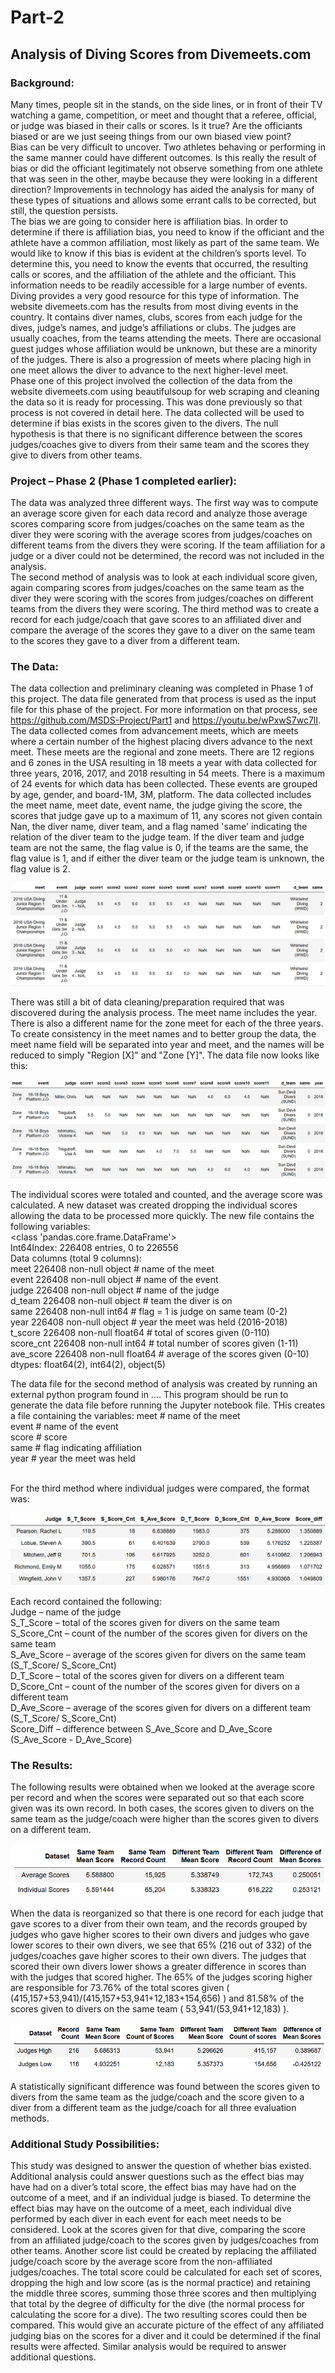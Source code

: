# Part-2

## Analysis of Diving Scores from Divemeets.com
### Background:
Many times, people sit in the stands, on the side lines, or in front of their TV watching a game, competition, or meet and thought that a referee, official, or judge was biased in their calls or scores. Is it true? Are the officiants biased or are we just seeing things from our own biased view point? <br>
Bias can be very difficult to uncover. Two athletes behaving or performing in the same manner could have different outcomes. Is this really the result of bias or did the officiant legitimately not observe something from one athlete that was seen in the other, maybe because they were looking in a different direction? Improvements in technology has aided the analysis for many of these types of situations and allows some errant calls to be corrected, but still, the question persists. <br>
The bias we are going to consider here is affiliation bias. In order to determine if there is affiliation bias, you need to know if the officiant and the athlete have a common affiliation, most likely as part of the same team. We would like to know if this bias is evident at the children’s sports level. To determine this, you need to know the events that occurred, the resulting calls or scores, and the affiliation of the athlete and the officiant. This information needs to be readily accessible for a large number of events. Diving provides a very good resource for this type of information. The website divemeets.com has the results from most diving events in the country. It contains diver names, clubs, scores from each judge for the dives, judge’s names, and judge’s affiliations or clubs. The judges are usually coaches, from the teams attending the meets. There are occasional guest judges whose affiliation would be unknown, but these are a minority of the judges. There is also a progression of meets where placing high in one meet allows the diver to advance to the next higher-level meet.<br>
Phase one of this project involved the collection of the data from the website divemeets.com using beautifulsoup for web scraping and cleaning the data so it is ready for processing. This was done previously so that process is not covered in detail here. The data collected will be used to determine if bias exists in the scores given to the divers. The null hypothesis is that there is no significant difference between the scores judges/coaches give to divers from their same team and the scores they give to divers from other teams.<br>
### Project – Phase 2 (Phase 1 completed earlier):
The data was analyzed three different ways. The first way was to compute an average score given for each data record and analyze those average scores comparing score from judges/coaches on the same team as the diver they were scoring with the average scores from judges/coaches on different teams from the divers they were scoring. If the team affiliation for a judge or a diver could not be determined, the record was not included in the analysis.<br>
The second method of analysis was to look at each individual score given, again comparing scores from judges/coaches on the same team as the diver they were scoring with the scores from judges/coaches on different teams from the divers they were scoring.
The third method was to create a record for each judge/coach that gave scores to an affiliated diver and compare the average of the scores they gave to a diver on the same team to the scores they gave to a diver from a different team.<br>
### The Data:
The data collection and preliminary cleaning was completed in Phase 1 of this project. The data file generated from that process is used as the input file for this phase of the project. For more information on that process, see https://github.com/MSDS-Project/Part1 and https://youtu.be/wPxwS7wc7lI. <br>
The data collected comes from advancement meets, which are meets where a certain number of the highest placing divers advance to the next meet. These meets are the regional and zone meets. There are 12 regions and 6 zones in the USA resulting in 18 meets a year with data collected for three years, 2016, 2017, and 2018 resulting in 54 meets. There is a maximum of 24 events for which data has been collected. These events are grouped by age, gender, and board-1M, 3M, platform. The data collected includes the meet name, meet date, event name, the judge giving the score, the scores that judge gave up to a maximum of 11, any scores not given contain Nan, the diver name, diver team, and a flag named 'same' indicating the relation of the diver team to the judge team. If the diver team and judge team are not the same, the flag value is 0, if the teams are the same, the flag value is 1, and if either the diver team or the judge team is unknown, the flag value is 2. <br>

![](image1.png)

There was still a bit of data cleaning/preparation required that was discovered during the analysis process. The meet name includes the year. There is also a different name for the zone meet for each of the three years. To create consistency in the meet names and to better group the data, the meet name field will be separated into year and meet, and the names will be reduced to simply "Region [X]" and "Zone [Y]". The data file now looks like this:<br>

![](image2.png)

The individual scores were totaled and counted, and the average score was calculated. A new dataset was created dropping the individual scores allowing the data to be processed more quickly. The new file contains the following variables:<br>
<class 'pandas.core.frame.DataFrame'><br>
Int64Index: 226408 entries, 0 to 226556<br>
Data columns (total 9 columns):<br>
meet         226408 non-null object	# name of the meet<br>
event        226408 non-null object	# name of the event<br>
judge        226408 non-null object	# name of the judge<br>
d_team       226408 non-null object	# team the diver is on<br>
same         226408 non-null int64	# flag = 1 is judge on same team (0-2)<br>
year         226408 non-null object	# year the meet was held (2016-2018)<br>
t_score      226408 non-null float64	# total of scores given (0-110)<br>
score_cnt    226408 non-null int64	# total number of scores given (1-11)<br>
ave_score    226408 non-null float64	# average of the scores given (0-10)<br>
dtypes: float64(2), int64(2), object(5)<br>

The data file for the second method of analysis was created by running an external python program found in .... This program should be run to generate the data file before running the Jupyter notebook file. THis creates a file containing the variables:
meet        	# name of the meet<br>
event        	# name of the event<br>
score         # score<br>
same          # flag indicating affiliation<br>
year          # year the meet was held<br><br>


For the third method where individual judges were compared, the format was:<br>

![](image3.png)

Each record contained the following:<br>
Judge – name of the judge<br>
S_T_Score – total of the scores given for divers on the same team<br>
S_Score_Cnt – count of the number of the scores given for divers on the same team<br>
S_Ave_Score – average of the scores given for divers on the same team (S_T_Score/ S_Score_Cnt)<br>
D_T_Score – total of the scores given for divers on a different team<br>
D_Score_Cnt – count of the number of the scores given for divers on a different team<br>
D_Ave_Score – average of the scores given for divers on a different team (S_T_Score/ S_Score_Cnt)<br>
Score_Diff – difference between S_Ave_Score and D_Ave_Score (S_Ave_Score -  D_Ave_Score)<br>

### The Results:
The following results were obtained when we looked at the average score per record and when the scores were separated out so that each score given was its own record. In both cases, the scores given to divers on the same team as the judge/coach were higher than the scores given to divers on a different team.<br>

![](image4.png)

When the data is reorganized so that there is one record for each judge that gave scores to a diver from their own team, and the records grouped by judges who gave higher scores to their own divers and judges who gave lower scores to their own divers, we see that 65% (216 out of 332) of the judges/coaches gave higher scores to their own divers. The judges that scored their own divers lower shows a greater difference in scores than with the judges that scored higher. The 65% of the judges scoring higher are responsible for 73.76% of the total scores given ( (415,157+53,941)/(415,157+53,941+12,183+154,656) ) and 81.58% of the scores given to divers on the same team ( 53,941/(53,941+12,183) ).<br>

![](image5.png)

A statistically significant difference was found between the scores given to divers from the same team as the judge/coach and the score given to a diver from a different team as the judge/coach for all three evaluation methods.<br>

### Additional Study Possibilities:
This study was designed to answer the question of whether bias existed. Additional analysis could answer questions such as the effect bias may have had on a diver’s total score, the effect bias may have had on the outcome of a meet, and if an individual judge is biased. 
To determine the effect bias may have on the outcome of a meet, each individual dive performed by each diver in each event for each meet needs to be considered. Look at the scores given for that dive, comparing the score from an affiliated judge/coach to the scores given by judges/coaches from other teams. Another score list could be created by replacing the affiliated judge/coach score by the average score from the non-affiliated judges/coaches. The total score could be calculated for each set of scores, dropping the high and low score (as is the normal practice) and retaining the middle three scores, summing those three scores and then multiplying that total by the degree of difficulty for the dive (the normal process for calculating the score for a dive). The two resulting scores could then be compared. This would give an accurate picture of the effect of any affiliated judging bias on the scores for a diver and it could be determined if the final results were affected. Similar analysis would be required to answer additional questions.
